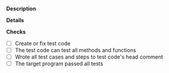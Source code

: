**Description**

<!-- Modification description here. -->

**Details**

<!-- More info about PR here if you have. -->

**Checks**

- [ ] Create or fix test code
- [ ] The test code can test all methods and functions
- [ ] Wrote all test cases and steps to test code's head comment
- [ ] The target program passed all tests

<!-- If non feature modification, skip this checks and use this template. -->
<!--
- ~~Create or fix test code~~
- ~~The test code can test all methods and functions~~
- ~~Wrote all test cases and steps to test code's head comment~~
- ~~The target program passed all tests~~

Checks skipped because it makes no affects to feature. -->
